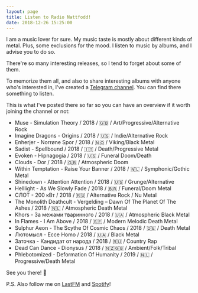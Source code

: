 ```yaml
---
layout: page
title: Listen to Radio Nattfodd!
date: 2018-12-26 15:25:00
---
```


I am a music lover for sure. My music taste is mostly about different kinds of metal. Plus, some exclusions for the mood. I listen to music by albums, and I advise you to do so.

There're so many interesting releases, so I tend to forget about some of them.

To memorize them all, and also to share interesting albums with anyone who's interested in, I've created a [Telegram channel](https://t.me/radio_nattfodd). You can find there something to listen.

This is what I've posted there so far so you can have an overview if it worth joining the channel or not:

<!--more-->

  * Muse - Simulation Theory / 2018 / 🇬🇧 / Art/Progressive/Alternative Rock
  * Imagine Dragons - Origins / 2018 / 🇺🇸 / Indie/Alternative Rock
  * Enherjer - Norrøne Spor / 2018 / 🇳🇴 / Viking/Black Metal
  * Sadist - Spellbound / 2018 / 🇮🇹 / Death/Progressive Metal
  * Evoken - Hipnagogia / 2018 / 🇺🇸 / Funeral Doom/Death
  * Clouds - Dor / 2018 / 🇬🇧 / Atmospheric Doom
  * Within Temptation - Raise Your Banner / 2018 / 🇳🇱 / Symphonic/Gothic Metal
  * Shinedown - Attention Attention / 2018 / 🇺🇸 / Grunge/Alternative
  * Helllight - As We Slowly Fade / 2018 / 🇧🇷 / Funeral/Doom Metal
  * СЛОТ - 200 кВт / 2018 / 🇷🇺 / Alternative Rock / Nu Metal
  * The Monolith Deathcult - Vergelding – Dawn Of The Planet Of The Ashes / 2018 / 🇳🇱 / Atmospheric Death Metal
  * Khors - За межами тваринного / 2018 / 🇺🇦 / Atmospheric Black Metal
  * In Flames - I Am Above / 2018 / 🇸🇪 / Modern Melodic Death Metal
  * Sulphur Aeon - The Scythe Of Cosmic Chaos / 2018 / 🇩🇪 / Death Metal
  * Лютомысл - Ecce Homo / 2018 / 🇺🇦 / Black Metal
  * Заточка - Кандидат от народа / 2018 / 🇷🇺 / Country Rap
  * Dead Can Dance - Dionysus / 2018 / 🇳🇿🇬🇧 / Ambient/Folk/Tribal
  * Phlebotomized - Deformation Of Humanity / 2019 / 🇳🇱 / Progressive/Death Metal

See you there! 🤙

P.S. Also follow me on [LastFM](https://www.last.fm/user/FlyingKiller) and [Spotify](https://open.spotify.com/user/ng2ntvi0mptu5j40fxd4essn7?si=tICPLFstSi6MICfYje452w)!
